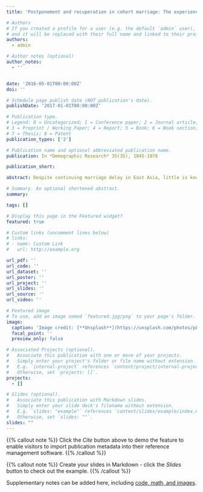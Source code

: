 ```yaml
---
title: 'Postponement and recuperation in cohort marriage: The experience of South Korea'

# Authors
# If you created a profile for a user (e.g. the default `admin` user), write the username (folder name) here
# and it will be replaced with their full name and linked to their profile.
authors:
  - admin

# Author notes (optional)
author_notes:
  - ''


date: '2016-05-01T00:00:00Z'
doi: ''

# Schedule page publish date (NOT publication's date).
publishDate: '2017-01-01T00:00:00Z'

# Publication type.
# Legend: 0 = Uncategorized; 1 = Conference paper; 2 = Journal article;
# 3 = Preprint / Working Paper; 4 = Report; 5 = Book; 6 = Book section;
# 7 = Thesis; 8 = Patent
publication_types: ['2']

# Publication name and optional abbreviated publication name.
publication: In *Demographic Research* 35(35), 1045-1078

publication_short: 

abstract: Despite continuing marriage delay in East Asia, little is known about the shift of marriage towards later ages and the concomitant decline in marriage. Applying the concept of cohort postponement and recuperation to marriage in South Korea, I study the pattern of marriage delay among women and the extent to which delayed marriages are realized later in life. With Korean census 1% samples microdata, I compare women's marriage schedules across five-year birth cohorts born between 1916 and 1985 and analyze the trend in marriage delay and subsequent recovery at higher ages. Two distinct patterns of marriage delay can be identified. The first one occurred among the birth cohorts born in the 1930s and early 1940s, who faced successive political upheavals such as World War II and the Korean War. A different pattern of marriage delay is underway among the women born since the 1970s, among whom the proportion of the never-married by age 45 has begun to increase. These two patterns changed with level of education: The wars delayed marriage in a similar way for all social groups, whereas the recent marriage delay is more pronounced among women with tertiary education. The extent to which marriage delay is compensated at later ages differed across cohorts and social groups. Given the recent trend, the proportion of ever-married women by age 45 is expected to decline considerably among the younger cohorts born since the late 1970s, bringing an end to the universal marriage pattern in South Korea. This study highlights the transition of marriage timing in South Korea, which experienced rapid socioeconomic changes, which differs significantly from the European experience.

# Summary. An optional shortened abstract.
summary: 

tags: []

# Display this page in the Featured widget?
featured: true

# Custom links (uncomment lines below)
# links:
# - name: Custom Link
#   url: http://example.org

url_pdf: ''
url_code: ''
url_dataset: ''
url_poster: ''
url_project: ''
url_slides: ''
url_source: ''
url_video: ''

# Featured image
# To use, add an image named `featured.jpg/png` to your page's folder.
image:
  caption: 'Image credit: [**Unsplash**](https://unsplash.com/photos/pLCdAaMFLTE)'
  focal_point: ''
  preview_only: false

# Associated Projects (optional).
#   Associate this publication with one or more of your projects.
#   Simply enter your project's folder or file name without extension.
#   E.g. `internal-project` references `content/project/internal-project/index.md`.
#   Otherwise, set `projects: []`.
projects:
  - []

# Slides (optional).
#   Associate this publication with Markdown slides.
#   Simply enter your slide deck's filename without extension.
#   E.g. `slides: "example"` references `content/slides/example/index.md`.
#   Otherwise, set `slides: ""`.
slides: ""
---
```


{{% callout note %}}
Click the _Cite_ button above to demo the feature to enable visitors to import publication metadata into their reference management software.
{{% /callout %}}

{{% callout note %}}
Create your slides in Markdown - click the _Slides_ button to check out the example.
{{% /callout %}}

Supplementary notes can be added here, including [code, math, and images](https://wowchemy.com/docs/writing-markdown-latex/).
